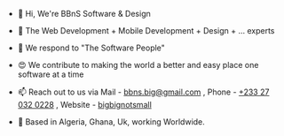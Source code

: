 - 👋 Hi, We're BBnS Software & Design
- 💞️ The Web Development + Mobile Development + Design + ... experts
- 🫶 We respond to "The Software People"
- 😍 We contribute to making the world a better and easy place one software at a time
- 📫 Reach out to us via Mail - [bbns.big@gmail.com](mailto:bbns.big@gmail.com) , Phone - [+233 27 032 0228](tel:+233270320228) , Website - [bigbignotsmall](https://bigbignotsmall.com)

- 📍 Based in Algeria, Ghana, Uk, working Worldwide.

<!---
bigbignotsmall/bigbignotsmall is a ✨ special ✨ repository because its `README.md` (this file) appears on your GitHub profile.
You can click the Preview link to take a look at your changes.
--->
